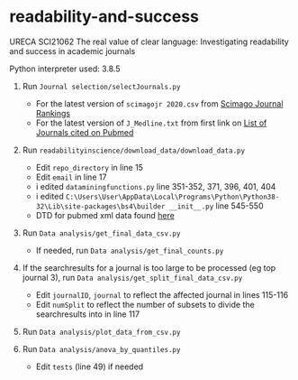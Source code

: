 # readability-and-success
URECA SCI21062 
The real value of clear language: Investigating readability and success in academic journals

Python interpreter used: 3.8.5

1. Run `Journal selection/selectJournals.py`
    - For the latest version of `scimagojr 2020.csv` from [Scimago Journal Rankings](https://www.scimagojr.com/journalrank.php?order=h&ord=desc)
    - For the latest version of `J_Medline.txt` from first link on [List of Journals cited on Pubmed](https://www.nlm.nih.gov/bsd/serfile_addedinfo.html)

2. Run `readabilityinscience/download_data/download_data.py` 
    - Edit `repo_directory` in line 15
    - Edit `email` in line 17
    - i edited `dataminingfunctions.py` line 351-352, 371, 396, 401, 404
    - i edited `C:\Users\User\AppData\Local\Programs\Python\Python38-32\Lib\site-packages\bs4\builder __init__.py` line 545-550
    - DTD for pubmed xml data found [here](https://dtd.nlm.nih.gov/ncbi/pubmed/out/pubmed_190101.dtd)

3. Run `Data analysis/get_final_data_csv.py` 
    - If needed, run `Data analysis/get_final_counts.py` 

4. If the searchresults for a journal is too large to be processed (eg top journal 3), run `Data analysis/get_split_final_data_csv.py` 
    - Edit `journalID`, `journal` to reflect the affected journal in lines 115-116
    - Edit `numSplit` to reflect the number of subsets to divide the searchresults into in line 117

5. Run `Data analysis/plot_data_from_csv.py` 

6. Run `Data analysis/anova_by_quantiles.py` 
    - Edit `tests` (line 49) if needed
